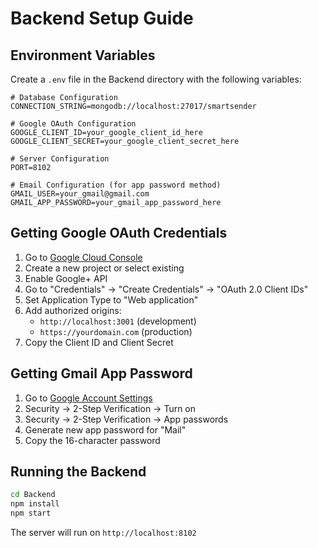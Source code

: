 # Backend Setup Guide

## Environment Variables

Create a `.env` file in the Backend directory with the following variables:

```env
# Database Configuration
CONNECTION_STRING=mongodb://localhost:27017/smartsender

# Google OAuth Configuration
GOOGLE_CLIENT_ID=your_google_client_id_here
GOOGLE_CLIENT_SECRET=your_google_client_secret_here

# Server Configuration
PORT=8102

# Email Configuration (for app password method)
GMAIL_USER=your_gmail@gmail.com
GMAIL_APP_PASSWORD=your_gmail_app_password_here
```

## Getting Google OAuth Credentials

1. Go to [Google Cloud Console](https://console.cloud.google.com/)
2. Create a new project or select existing
3. Enable Google+ API
4. Go to "Credentials" → "Create Credentials" → "OAuth 2.0 Client IDs"
5. Set Application Type to "Web application"
6. Add authorized origins:
   - `http://localhost:3001` (development)
   - `https://yourdomain.com` (production)
7. Copy the Client ID and Client Secret

## Getting Gmail App Password

1. Go to [Google Account Settings](https://myaccount.google.com/)
2. Security → 2-Step Verification → Turn on
3. Security → 2-Step Verification → App passwords
4. Generate new app password for "Mail"
5. Copy the 16-character password

## Running the Backend

```bash
cd Backend
npm install
npm start
```

The server will run on `http://localhost:8102` 